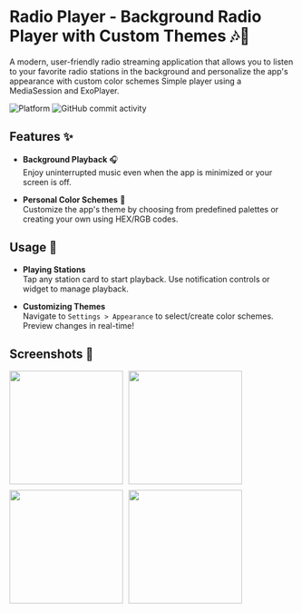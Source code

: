 # Radio Player - Background Radio Player with Custom Themes 🎶🌈

A modern, user-friendly radio streaming application that allows you to listen to your favorite radio stations in the background and personalize the app's appearance with custom color schemes  Simple player using a MediaSession and ExoPlayer.

![Platform](https://img.shields.io/badge/Platform-Android-blue.svg)
![GitHub commit activity](https://img.shields.io/github/commit-activity/m/sutemi67/Kotlin_RadioPlayer_app)

## Features ✨

- **Background Playback** 🎧  
  Enjoy uninterrupted music even when the app is minimized or your screen is off.

- **Personal Color Schemes** 🎨  
  Customize the app's theme by choosing from predefined palettes or creating your own using HEX/RGB codes.

## Usage 🚀

- **Playing Stations**  
  Tap any station card to start playback. Use notification controls or widget to manage playback.

- **Customizing Themes**  
  Navigate to `Settings > Appearance` to select/create color schemes. Preview changes in real-time!

## Screenshots 📸

<div style="display: flex; gap: 10px; flex-wrap: wrap;">
  <img src="https://github.com/user-attachments/assets/4f8460a3-9ecd-4311-bf55-e495ba94d90d" width="200" style="height: auto"/>
  <img src="https://github.com/user-attachments/assets/fc36f376-a23a-4670-92d0-d5ab806005d5" width="200" style="height: auto"/>
  <img src="https://github.com/user-attachments/assets/7641cd82-68cd-458c-89ef-8f319d4e3905" width="200" style="height: auto"/>
  <img src="https://github.com/user-attachments/assets/dc4840a6-86ba-4ff5-98c2-0e83912738df" width="200" style="height: auto"/>
</div>
